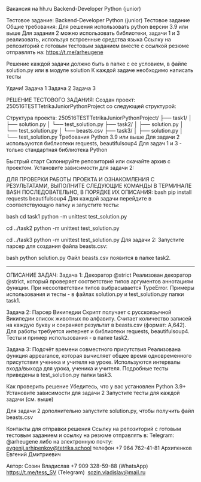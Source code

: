 Вакансия на hh.ru
Backend-Developer Python (junior)

Тестовое задание: Backend-Developer Python (junior)
Тестовое задание
Общие требования:
Для решения использовать python версии 3.9 или выше
Для задания 2 можно использовать библиотеки, задачи 1 и 3 реализовать, используя встроенные средства языка
Ссылку на репозиторий с готовым тестовым заданием вместе с ссылкой резюме отправлять на: https://t.me/arheugene

Решение каждой задачи должно быть в папке с ее условием, в файле solution.py или в модуле solution
К каждой задаче необходимо написать тесты

Удачи!
Задача 1
Задача 2
Задача 3

РЕШЕНИЕ ТЕСТОВОГО ЗАДАНИЯ:
Создан проект: 250516TESTTetrikaJuniorPythonProject со следующей структурой: 

Структура проекта:
250516TESTTetrikaJuniorPythonProject/
├── task1/
│   ├── solution.py
│   └── test_solution.py
├── task2/
│   ├── solution.py
│   └── test_solution.py
│   └── beasts.csv
├── task3/
│   ├── solution.py
│   └── test_solution.py
Требования
Python 3.9 или выше
Для задачи 2 используются библиотеки requests, beautifulsoup4
Для задач 1 и 3 - только стандартная библиотека Python

Быстрый старт
Склонируйте репозиторий или скачайте архив с проектом.
Установите зависимости для задачи 2:

ДЛЯ ПРОВЕРКИ РАБОТЫ ПРОЕКТА И ОЗНАКОМЛЕНИЯ С РЕЗУЛЬТАТАМИ, ВЫПОЛНИТЕ СЛЕДУЮЩИЕ КОМАНДЫ В 
ТЕРМИНАЛЕ BASH ПОСЛЕДОВАТЕЛЬНО, В ПОРЯДКЕ ИХ ОПИСАНИЯ:
bash
pip install requests beautifulsoup4
Для каждой задачи перейдите в соответствующую папку и запустите тесты:

bash
cd task1
python -m unittest test_solution.py

cd ../task2
python -m unittest test_solution.py

cd ../task3
python -m unittest test_solution.py
Для задачи 2:
Запустите парсер для создания файла beasts.csv:

bash
python solution.py
Файл beasts.csv появится в папке task2.

 --------------------------------------------
ОПИСАНИЕ ЗАДАЧ:
Задача 1: Декоратор @strict
Реализован декоратор @strict, который проверяет соответствие типов аргументов аннотациям функции.
При несоответствии типов выбрасывается TypeError.
Примеры использования и тесты - в файлах solution.py и test_solution.py папки task1.

Задача 2: Парсер Википедии
Скрипт получает с русскоязычной Википедии список животных по алфавиту.
Считает количество записей на каждую букву и сохраняет результат в beasts.csv (формат: А,642).
Для работы требуется интернет и библиотеки requests, beautifulsoup4.
Тесты и пример использования - в папке task2.

Задача 3: Подсчёт времени совместного присутствия
Реализована функция appearance, которая вычисляет общее время одновременного присутствия ученика и учителя на уроке.
Используются интервалы входа/выхода для урока, ученика и учителя.
Подробные тесты приведены в test_solution.py папки task3.

Как проверить решение
Убедитесь, что у вас установлен Python 3.9+
Установите зависимости для задачи 2
Запустите тесты для каждой задачи (см. выше)

Для задачи 2 дополнительно запустите solution.py, чтобы получить файл beasts.csv

Контакты для отправки решения
Ссылку на репозиторий с готовым тестовым заданием и ссылку на резюме отправлять в: 
Telegram: @arheugene
либо на электронную почту:
evgenij.arhipenkov@tetrika.school
телефон +7 964 762-41-81
Архипенков Евгений Дмитриевич


Автор:
Созин Владислав
+7 909 328-59-88 (WhatsApp) 
https://t.me/tess_SV (Telegram) 
sozin.vladislav@mail.ru
